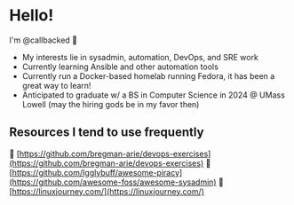 # Hello!
I'm @callbacked **👋**

*  My interests lie in sysadmin, automation, DevOps, and SRE work
* Currently learning Ansible and other automation tools
* Currently run a Docker-based homelab running Fedora, it has been a great way to learn!
* Anticipated to graduate w/ a BS in Computer Science in 2024 @ UMass Lowell (may the hiring gods be in my favor then)


## Resources I tend to use frequently
📌 [https://github.com/bregman-arie/devops-exercises](https://github.com/bregman-arie/devops-exercises)
📌[https://github.com/Igglybuff/awesome-piracy](https://github.com/awesome-foss/awesome-sysadmin)
📌[https://linuxjourney.com/](https://linuxjourney.com/)
